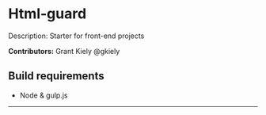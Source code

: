 Html-guard
=================
Description: Starter for front-end projects <br>

**Contributors:**
Grant Kiely @gkiely

Build requirements
----
* Node & gulp.js
------------

